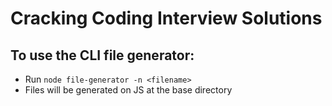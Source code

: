 # Cracking Coding Interview Solutions

## To use the CLI file generator:
- Run `node file-generator -n <filename>`
- Files will be generated on JS at the base directory